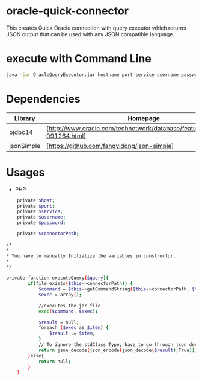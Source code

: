 # oracle-quick-connector
This creates Quick Oracle connection with query executor which returns JSON output that can be used with any JSON compatible language.
# execute with Command Line
```sh
java -jar OracleQueryExecutor.jar hostname port service username password query
```
# Dependencies

| Library | Homepage |
| ------ | ------ |
| ojdbc14 | [http://www.oracle.com/technetwork/database/features/jdbc/index-091264.html] |
| jsonSimple | [https://github.com/fangyidong/json-simple] |

# Usages
- PHP
```sh
    private $host;
    private $port;
    private $service;
    private $username;
    private $password;

    private $connectorPath;

/*
*
* You have to manually Initialize the variables in constructor.
*
*/

private function executeQuery($query){
        if(file_exists($this->connectorPath)) {
            $command = $this->getCommandString($this->connectorPath, $this->host, $this->port, $this->service, $this->username, $this->password, $query);
            $exec = array();

            //executes the jar file.
            exec($command, $exec);

            $result = null;
            foreach ($exec as $item) {
                $result .= $item;
            }
            // To ignore the stdClass Type, have to go through json decode process twice. :(
            return json_decode(json_encode(json_decode($result),True));
        }else{
            return null;
        }
    }

```
